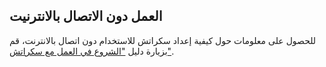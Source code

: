 ## العمل دون الاتصال بالانترنيت

للحصول على معلومات حول كيفية إعداد سكراتش للاستخدام دون اتصال بالانترنت، قم بزيارة دليل ["الشروع في العمل مع سكراتش"](https://projects.raspberrypi.org/en/projects/getting-started-scratch/1).
